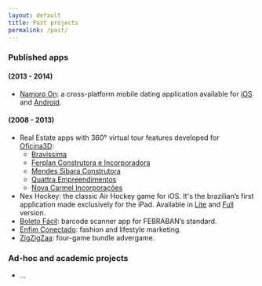 ```yaml
---
layout: default
title: Past projects
permalink: /past/
---
```


### Published apps

#### (2013 - 2014)

- [Namoro On](http://www.namoroon.com): a cross-platform mobile dating application available for [iOS](https://itunes.apple.com/app/id658522746) and [Android](https://play.google.com/store/apps/details?id=com.namoromobile.namoro).

#### (2008 - 2013)

- Real Estate apps with 360° virtual tour features developed for [Oficina3D](http://www.oficina3d.com.br):
    - [Bravíssima](https://itunes.apple.com/app/id646844989)
    - [Ferplan Construtora e Incorporadora](https://itunes.apple.com/app/id535688279)
    - [Mendes Sibara Construtora](https://itunes.apple.com/app/id508845342)
    - [Quattra Empreendimentos](https://itunes.apple.com/app/id524403185)
    - [Nova Carmel Incorporações](https://itunes.apple.com/app/id489245445)
- Nex Hockey: the classic Air Hockey game for iOS. It's the brazilian’s first application made exclusively for the iPad. Available in [Lite](https://itunes.apple.com/app/id366840803) and [Full](https://itunes.apple.com/app/id364326902) version.
- [Boleto Fácil](https://itunes.apple.com/app/id361754393): barcode scanner app for FEBRABAN’s standard.
- [Enfim Conectado](https://itunes.apple.com/app/id341218277): fashion and lifestyle marketing.
- [ZigZigZaa](https://itunes.apple.com/app/id414945562): four-game bundle advergame.

### Ad-hoc and academic projects

- ...